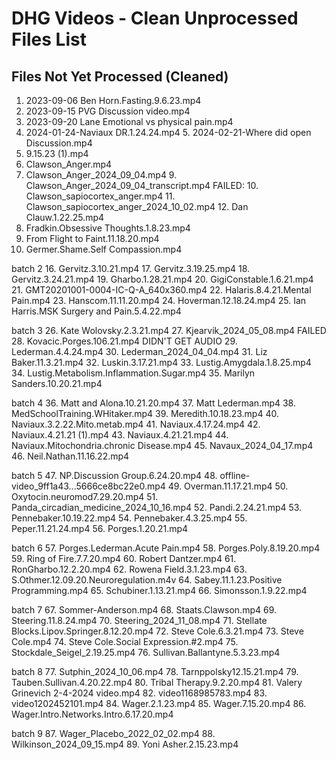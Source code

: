 # DHG Videos - Clean Unprocessed Files List

## Files Not Yet Processed (Cleaned)

1. 2023-09-06 Ben Horn.Fasting.9.6.23.mp4
2. 2023-09-15 PVG Discussion video.mp4
3. 2023-09-20 Lane Emotional vs physical pain.mp4
4. 2024-01-24-Naviaux DR.1.24.24.mp4
    5. 2024-02-21-Where did open Discussion.mp4
6. 9.15.23 (1).mp4
7. Clawson_Anger.mp4
8. Clawson_Anger_2024_09_04.mp4
    9. Clawson_Anger_2024_09_04_transcript.mp4
FAILED: 10. Clawson_sapiocortex_anger.mp4
    11. Clawson_sapiocortex_anger_2024_10_02.mp4
    12. Dan Clauw.1.22.25.mp4
13. Fradkin.Obsessive Thoughts.1.8.23.mp4
14. From Flight to Faint.11.18.20.mp4
15. Germer.Shame.Self Compassion.mp4

batch 2
16. Gervitz.3.10.21.mp4
17. Gervitz.3.19.25.mp4
18. Gervitz.3.24.21.mp4
19. Gharbo.1.28.21.mp4
20. GigiConstable.1.6.21.mp4
21. GMT20201001-0004-IC-Q-A_640x360.mp4
22. Halaris.8.4.21.Mental Pain.mp4
23. Hanscom.11.11.20.mp4
24. Hoverman.12.18.24.mp4
25. Ian Harris.MSK Surgery and Pain.5.4.22.mp4

batch 3
26. Kate Wolovsky.2.3.21.mp4
27. Kjearvik_2024_05_08.mp4
    FAILED 28. Kovacic.Porges.106.21.mp4  DIDN'T GET AUDIO
29. Lederman.4.4.24.mp4
30. Lederman_2024_04_04.mp4
31. Liz Baker.11.3.21.mp4
32. Luskin.3.17.21.mp4
33. Lustig.Amygdala.1.8.25.mp4
34. Lustig.Metabolism.Inflammation.Sugar.mp4
35. Marilyn Sanders.10.20.21.mp4

batch 4
36. Matt and Alona.10.21.20.mp4
37. Matt Lederman.mp4
38. MedSchoolTraining.WHitaker.mp4
39. Meredith.10.18.23.mp4
40. Naviaux.3.2.22.Mito.metab.mp4
41. Naviaux.4.17.24.mp4
    42. Naviaux.4.21.21 (1).mp4
43. Naviaux.4.21.21.mp4
44. Naviaux.Mitochondria.chronic Disease.mp4
45. Navaux_2024_04_17.mp4
46. Neil.Nathan.11.16.22.mp4

batch 5
47. NP.Discussion Group.6.24.20.mp4
48. offline-video_9ff1a43...5666ce8bc22e0.mp4
49. Overman.11.17.21.mp4
50. Oxytocin.neuromod7.29.20.mp4
51. Panda_circadian_medicine_2024_10_16.mp4
52. Pandi.2.24.21.mp4
53. Pennebaker.10.19.22.mp4
54. Pennebaker.4.3.25.mp4
55. Peper.11.21.24.mp4
56. Porges.1.20.21.mp4

batch 6
57. Porges.Lederman.Acute Pain.mp4
58. Porges.Poly.8.19.20.mp4
59. Ring of Fire.7.7.20.mp4
60. Robert Dantzer.mp4
61. RonGharbo.12.2.20.mp4
62. Rowena Field.3.1.23.mp4
63. S.Othmer.12.09.20.Neuroregulation.m4v
64. Sabey.11.1.23.Positive Programming.mp4
65. Schubiner.1.13.21.mp4
66. Simonsson.1.9.22.mp4

batch 7
67. Sommer-Anderson.mp4
68. Staats.Clawson.mp4
69. Steering.11.8.24.mp4
70. Steering_2024_11_08.mp4
71. Stellate Blocks.Lipov.Springer.8.12.20.mp4
72. Steve Cole.6.3.21.mp4
73. Steve Cole.mp4
74. Steve Cole.Social Expression.#2.mp4
75. Stockdale_Seigel_2.19.25.mp4
76. Sullivan.Ballantyne.5.3.23.mp4

batch 8
77. Sutphin_2024_10_06.mp4
78. Tarnppolsky12.15.21.mp4
79. Tauben.Sullivan.4.20.22.mp4
80. Tribal Therapy.9.2.20.mp4
81. Valery Grinevich 2-4-2024 video.mp4
82. video1168985783.mp4
83. video1202452101.mp4
84. Wager.2.1.23.mp4
85. Wager.7.15.20.mp4
86. Wager.Intro.Networks.Intro.6.17.20.mp4

batch 9
87. Wager_Placebo_2022_02_02.mp4
88. Wilkinson_2024_09_15.mp4
89. Yoni Asher.2.15.23.mp4
